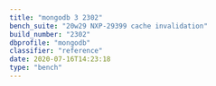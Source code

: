 ```yaml
---
title: "mongodb 3 2302"
bench_suite: "20w29 NXP-29399 cache invalidation"
build_number: "2302"
dbprofile: "mongodb"
classifier: "reference"
date: 2020-07-16T14:23:18
type: "bench"
---
```

